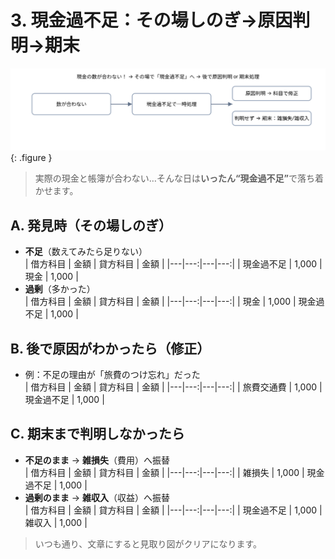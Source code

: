 # 3. 現金過不足：その場しのぎ→原因判明→期末

![現金過不足の流れ](../assets/img/ch05/cash_over_short.svg){: .figure }

> 実際の現金と帳簿が合わない…そんな日は<strong>いったん“現金過不足”</strong>で落ち着かせます。

## A. 発見時（その場しのぎ）

- **不足**（数えてみたら足りない）  
  | 借方科目 | 金額 | 貸方科目 | 金額 |
  |---|---:|---|---:|
  | 現金過不足 | 1,000 | 現金 | 1,000 |
- **過剰**（多かった）  
  | 借方科目 | 金額 | 貸方科目 | 金額 |
  |---|---:|---|---:|
  | 現金 | 1,000 | 現金過不足 | 1,000 |

## B. 後で原因がわかったら（修正）

- 例：不足の理由が「旅費のつけ忘れ」だった  
  | 借方科目 | 金額 | 貸方科目 | 金額 |
  |---|---:|---|---:|
  | 旅費交通費 | 1,000 | 現金過不足 | 1,000 |

## C. 期末まで判明しなかったら

- **不足のまま** → **雑損失**（費用）へ振替  
  | 借方科目 | 金額 | 貸方科目 | 金額 |
  |---|---:|---|---:|
  | 雑損失 | 1,000 | 現金過不足 | 1,000 |
- **過剰のまま** → **雑収入**（収益）へ振替  
  | 借方科目 | 金額 | 貸方科目 | 金額 |
  |---|---:|---|---:|
  | 現金過不足 | 1,000 | 雑収入 | 1,000 |

> いつも通り、文章にすると見取り図がクリアになります。
